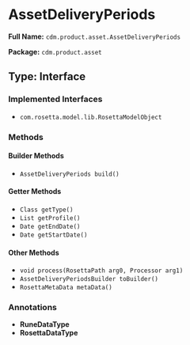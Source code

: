 # AssetDeliveryPeriods

**Full Name:** `cdm.product.asset.AssetDeliveryPeriods`

**Package:** `cdm.product.asset`

## Type: Interface

### Implemented Interfaces

- `com.rosetta.model.lib.RosettaModelObject`

### Methods

#### Builder Methods

- `AssetDeliveryPeriods build()`

#### Getter Methods

- `Class getType()`
- `List getProfile()`
- `Date getEndDate()`
- `Date getStartDate()`

#### Other Methods

- `void process(RosettaPath arg0, Processor arg1)`
- `AssetDeliveryPeriodsBuilder toBuilder()`
- `RosettaMetaData metaData()`

### Annotations

- **RuneDataType**
- **RosettaDataType**

